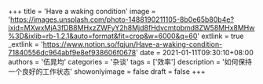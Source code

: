 +++
title = 'Have a waking condition'
image = 'https://images.unsplash.com/photo-1488190211105-8b0e65b80b4e?ixid=MXwxMjA3fDB8MHxzZWFyY2h8Mjd8fHdvcmtpbmd8ZW58MHx8MHw%3D&ixlib=rb-1.2.1&auto=format&fit=crop&w=6000&q=60'
extlink = true
_extlink = 'https://www.notion.so/fqjun/Have-a-waking-condition-71840556dc964abf9e8ef938606f0678'
date = 2021-01-11T09:30:10+08:00
authors = '伍晁均'
categories = '杂谈'
tags = ['效率']
description = '如何保持一个良好的工作状态'
showonlyimage = false
draft = false
+++


